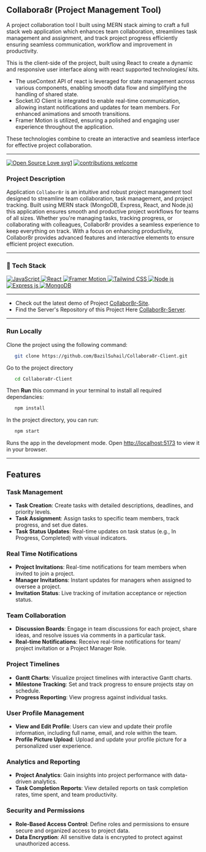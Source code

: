 ## Collabora8r (Project Management Tool)
A project collaboration tool I built using MERN stack aiming to craft a full stack web application which enhances team collaboration, streamlines task management and assignment, and track project progress efficiently ensuring seamless communication, workflow and improvement in productivity.


This is the client-side of the project, built using React to create a dynamic and responsive user interface along with react supported technologies/ kits. 
- The useContext API of react is leveraged for state management across various components, enabling smooth data flow and simplifying the handling of shared state. 
- Socket.IO Client is integrated to enable real-time communication, allowing instant notifications and updates for team members. For enhanced animations and smooth transitions.
- Framer Motion is utilized, ensuring a polished and engaging user experience throughout the application. 

These technologies combine to create an interactive and seamless interface for effective project collaboration.

---

[![Open Source Love svg1](https://badges.frapsoft.com/os/v1/open-source.svg?v=103)](#)
[![contributions welcome](https://img.shields.io/badge/contributions-welcome-brightgreen.svg?style=flat&label=Contributions&colorA=red&colorB=black	)](#)

### Project Description
Application `Collabor8r` is an intuitive and robust project management tool designed to streamline team collaboration, task management, and project tracking. Built using MERN stack (MongoDB, Express, React, and Node.js) this application ensures smooth and productive project workflows for teams of all sizes. Whether you're managing tasks, tracking progress, or collaborating with colleagues, Collabor8r provides a seamless experience to keep everything on track. With a focus on enhancing productivity, Collabor8r provides advanced features and interactive elements to ensure efficient project execution.

---
### 🤖 Tech Stack 
 <a href="#"> 
  <img alt="JavaScript" src="https://img.shields.io/badge/javascript%20-%23323330.svg?&style=for-the-badge&logo=javascript&logoColor=%23F7DF1E"/>  
  <img alt="React" src="https://img.shields.io/badge/React-%2361DAFB.svg?&style=for-the-badge&logo=react&logoColor=white"/> 
  <img alt="Framer Motion" src="https://img.shields.io/badge/Framer%20Motion-%23ED5A9F.svg?&style=for-the-badge&logo=framer&logoColor=white"/>
  <img alt="Tailwind CSS" src="https://img.shields.io/badge/Tailwind%20CSS-%2306B6D4.svg?&style=for-the-badge&logo=tailwindcss&logoColor=white"/>
<img alt="Node js" src="https://img.shields.io/badge/Node.js-%23339933.svg?&style=for-the-badge&logo=node.js&logoColor=white"/> 
<img alt="Express js" src="https://img.shields.io/badge/Express.js-%23000000.svg?&style=for-the-badge&logo=express&logoColor=white"/>   
<img alt="MongoDB" src ="https://img.shields.io/badge/MongoDB-%234ea94b.svg?&style=for-the-badge&logo=mongodb&logoColor=white"/> 
 </a>


 ---
- Check out the latest demo of Project [Collabor8r-Site](https://collabora8r.vercel.app/). 
- Find the Server's Repository of this Project Here [Collabor8r-Server](https://github.com/BazilSuhail/Collabora8r-Server). 
---


### Run Locally
Clone the project using the following command:
```bash
   git clone https://github.com/BazilSuhail/Collabora8r-Client.git
```
Go to the project directory
```bash
   cd Collabora8r-Client
```
Then **Run** this command in your terminal to install all required dependancies:
```bash
   npm install
```
In the project directory, you can run:
```bash
   npm start
``` 
Runs the app in the development mode.
Open [http://localhost:5173](http://localhost:5173) to view it in your browser.

---
## Features
### Task Management
- **Task Creation**: Create tasks with detailed descriptions, deadlines, and priority levels.
- **Task Assignment**: Assign tasks to specific team members, track progress, and set due dates.
- **Task Status Updates**: Real-time updates on task status (e.g., In Progress, Completed) with visual indicators.


### Real Time Notifications
- **Project Invitations**: Real-time notifications for team members when invited to join a project.
- **Manager Invitations**: Instant updates for managers when assigned to oversee a project.
- **Invitation Status**: Live tracking of invitation acceptance or rejection status.

### Team Collaboration
- **Discussion Boards**: Engage in team discussions for each project, share ideas, and resolve issues via comments in a particular task. 
- **Real-time Notifications**: Receive real-time notifications for team/ project invitation or a Project Manager Role.

### Project Timelines
- **Gantt Charts**: Visualize project timelines with interactive Gantt charts.
- **Milestone Tracking**: Set and track progress to ensure projects stay on schedule.
- **Progress Reporting**: View progress against individual tasks.

### User Profile Management
- **View and Edit Profile**: Users can view and update their profile information, including full name, email, and role within the team.
- **Profile Picture Upload**: Upload and update your profile picture for a personalized user experience.

### Analytics and Reporting
- **Project Analytics**: Gain insights into project performance with data-driven analytics.
- **Task Completion Reports**: View detailed reports on task completion rates, time spent, and team productivity.

### Security and Permissions
- **Role-Based Access Control**: Define roles and permissions to ensure secure and organized access to project data.
- **Data Encryption**: All sensitive data is encrypted to protect against unauthorized access.

